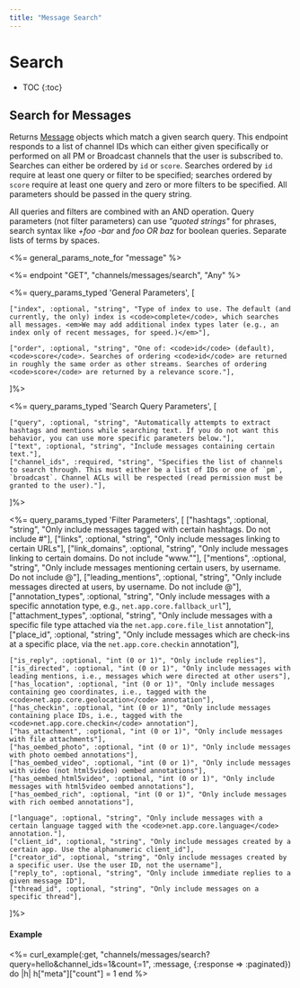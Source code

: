 ```yaml
---
title: "Message Search"
---
```


# Search

* TOC
{:toc}

## Search for Messages

Returns [Message](/reference/resources/message/) objects which match a given search query. This endpoint responds to a list of channel IDs which can either given specifically or performed on all PM or Broadcast channels that the user is subscribed to. Searches can either be ordered by `id` or `score`. Searches ordered by `id` require at least one query or filter to be specified; searches ordered by `score` require at least one query and zero or more filters to be specified. All parameters should be passed in the query string.

All queries and filters are combined with an AND operation. Query parameters (not filter parameters) can use <em>"quoted strings"</em> for phrases, search syntax like <em>+foo -bar</em> and <em>foo OR baz</em> for boolean queries. Separate lists of terms by spaces.

<%= general_params_note_for "message" %>

<%= endpoint "GET", "channels/messages/search", "Any" %>

<%= query_params_typed 'General Parameters', [

    ["index", :optional, "string", "Type of index to use. The default (and currently, the only) index is <code>complete</code>, which searches all messages. <em>We may add additional index types later (e.g., an index only of recent messages, for speed.)</em>"],

    ["order", :optional, "string", "One of: <code>id</code> (default), <code>score</code>. Searches of ordering <code>id</code> are returned in roughly the same order as other streams. Searches of ordering <code>score</code> are returned by a relevance score."],

]%>

<%= query_params_typed 'Search Query Parameters', [

    ["query", :optional, "string", "Automatically attempts to extract hashtags and mentions while searching text. If you do not want this behavior, you can use more specific parameters below."],
    ["text", :optional, "string", "Include messages containing certain text."],
    ["channel_ids", :required, "string", "Specifies the list of channels to search through. This must either be a list of IDs or one of `pm`, `broadcast`. Channel ACLs will be respected (read permission must be granted to the user)."],


]%>

<%= query_params_typed 'Filter Parameters', [
    ["hashtags", :optional, "string", "Only include messages tagged with certain hashtags. Do not include #"],
    ["links", :optional, "string", "Only include messages linking to certain URLs"],
    ["link_domains", :optional, "string", "Only include messages linking to certain domains. Do not include \"www.\""],
    ["mentions", :optional, "string", "Only include messages mentioning certain users, by username. Do not include @"],
    ["leading_mentions", :optional, "string", "Only include messages directed at users, by username. Do not include @"],
    ["annotation_types", :optional, "string", "Only include messages with a specific annotation type, e.g., <code>net.app.core.fallback_url</code>"],
    ["attachment_types", :optional, "string", "Only include messages with a specific file type attached via the <code>net.app.core.file_list</code> annotation"],
    ["place_id", :optional, "string", "Only include messages which are check-ins at a specific place, via the <code>net.app.core.checkin</code> annotation"],

    ["is_reply", :optional, "int (0 or 1)", "Only include replies"],
    ["is_directed", :optional, "int (0 or 1)", "Only include messages with leading mentions, i.e., messages which were directed at other users"],
    ["has_location", :optional, "int (0 or 1)", "Only include messages containing geo coordinates, i.e., tagged with the <code>net.app.core.geolocation</code> annotation"],
    ["has_checkin", :optional, "int (0 or 1)", "Only include messages containing place IDs, i.e., tagged with the <code>net.app.core.checkin</code> annotation"],
    ["has_attachment", :optional, "int (0 or 1)", "Only include messages with file attachments"],
    ["has_oembed_photo", :optional, "int (0 or 1)", "Only include messages with photo oembed annotations"],
    ["has_oembed_video", :optional, "int (0 or 1)", "Only include messages with video (not html5video) oembed annotations"],
    ["has_oembed_html5video", :optional, "int (0 or 1)", "Only include messages with html5video oembed annotations"],
    ["has_oembed_rich", :optional, "int (0 or 1)", "Only include messages with rich oembed annotations"],

    ["language", :optional, "string", "Only include messages with a certain language tagged with the <code>net.app.core.language</code> annotation."],
    ["client_id", :optional, "string", "Only include messages created by a certain app. Use the alphanumeric client_id"],
    ["creator_id", :optional, "string", "Only include messages created by a specific user. Use the user ID, not the username"],
    ["reply_to", :optional, "string", "Only include immediate replies to a given message ID"],
    ["thread_id", :optional, "string", "Only include messages on a specific thread"],

]%>

#### Example

<%= curl_example(:get, "channels/messages/search?query=hello&channel_ids=1&count=1", :message, {:response => :paginated}) do |h|
    h["meta"]["count"] = 1
end %>
